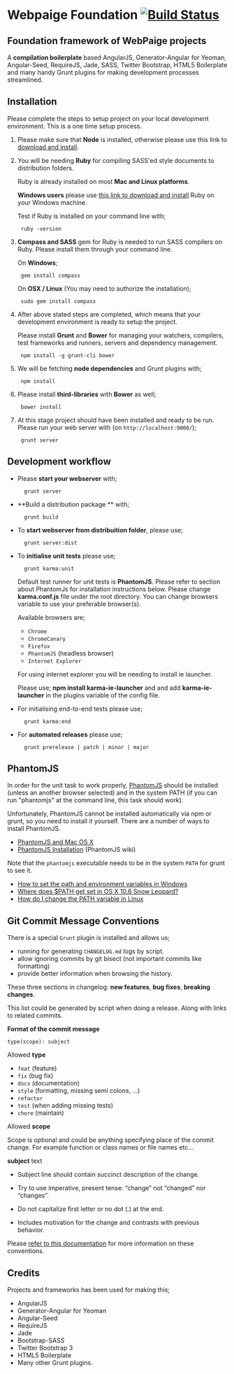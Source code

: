 # Webpaige Foundation [![Build Status](https://travis-ci.org/askcs/webpaige-foundation.png?branch=master)](https://travis-ci.org/askcs/webpaige-foundation)

## Foundation framework of WebPaige projects

A **compilation boilerplate** based AngularJS, Generator-Angular for Yeoman, Angular-Seed, RequireJS, Jade, SASS, Twitter Bootstrap, HTML5 Boilerplate and many handy Grunt plugins for making development processes streamlined.


## Installation
Please complete the steps to setup project on your local development environment. This is a one time setup process.

1. Please make sure that **Node** is installed, otherwise please use this link to [download and install](http://nodejs.org/).

2. You will be needing **Ruby** for compiling SASS'ed style documents to distribution folders. 

	Ruby is already installed on most **Mac and Linux platforms**. 
	
	**Windows users** please use [this link to download and install](http://rubyinstaller.org/) Ruby on your Windows machine.

	Test if Ruby is installed on your command line with;
		
		ruby -version
		
3. **Compass and SASS** gem for Ruby is needed to run SASS compilers on Ruby. Please install them through your command line.
	
	On **Windows**;
	
		gem install compass
		
	On **OSX / Linux** (You may need to authorize the installation);
	
		sudo gem install compass
		
4. After above stated steps are completed, which means that your development environment is ready to setup the project. 

	Please install **Grunt** and **Bower** for managing your watchers, compilers, test frameworks and runners, servers and dependency management.

		npm install -g grunt-cli bower
	
5. We will be fetching **node dependencies** and Grunt plugins with;

		npm install
		
6. Please install **third-libraries** with **Bower** as well;

		bower install 
		
7. At this stage project should have been installed and ready to be run. Please run your web server with (on `http://localhost:9000/`);

		grunt server



## Development workflow

* Please **start your webserver** with;

		grunt server

* **Build a distribution package ** with;

		grunt build
		
* To **start webserver from distribuition folder**, please use;

		grunt server:dist
		
* To **initialise unit tests** please use;

		grunt karma:unit
		
	Default test runner for unit tests is **PhantomJS**. Please refer to section about PhantomJs for installation instructions below. Please change **karma.conf.js** file under the root directory. You can change browsers variable to use your preferable browser(s). 
	
	Available browsers are; 
	
	- `Chrome`
	- `ChromeCanary`
	- `Firefox`
	- `PhantomJS` (headless browser)
	- `Internet Explorer` 
	
	
	For using internet explorer you will be needing to install ie launcher. 
	
	Please use; **npm install karma-ie-launcher** and and add **karma-ie-launcher** in the plugins variable of the config file.	
	
		
* For initialising end-to-end tests please use;

		grunt karma:end

* For **automated releases** please use;

		grunt prerelease | patch | minor | major


## PhantomJS
In order for the unit task to work properly, [PhantomJS](http://www.phantomjs.org/) should be installed (unless an another browser selected) and in the system PATH (if you can run "phantomjs" at the command line, this task should work).

Unfortunately, PhantomJS cannot be installed automatically via npm or grunt, so you need to install it yourself. There are a number of ways to install PhantomJS.

* [PhantomJS and Mac OS X](http://ariya.ofilabs.com/2012/02/phantomjs-and-mac-os-x.html)
* [PhantomJS Installation](http://code.google.com/p/phantomjs/wiki/Installation) (PhantomJS wiki)

Note that the `phantomjs` executable needs to be in the system `PATH` for grunt to see it.

* [How to set the path and environment variables in Windows](http://www.computerhope.com/issues/ch000549.htm)
* [Where does $PATH get set in OS X 10.6 Snow Leopard?](http://superuser.com/questions/69130/where-does-path-get-set-in-os-x-10-6-snow-leopard)
* [How do I change the PATH variable in Linux](https://www.google.com/search?q=How+do+I+change+the+PATH+variable+in+Linux)


## Git Commit Message Conventions
There is a special `Grunt` plugin is installed and allows us;

- running for generating `CHANGELOG.md` logs by script. 
- allow ignoring commits by git bisect (not important commits like formatting)
-  provide better information when browsing the history.

These three sections in changelog: **new features**, **bug fixes**, **breaking changes**.

This list could be generated by script when doing a release. Along with links to related commits.

**Format of the commit message**

	type(scope): subject

Allowed **type**

- `feat` (feature)
- `fix` (bug fix)
- `docs` (documentation)
- `style` (formatting, missing semi colons, …)
- `refactor`
- `test` (when adding missing tests)
- `chore` (maintain)
	
Allowed **scope**

Scope is optional and could be anything specifying place of the commit 	change. For example function or class names or file names etc...

**subject** text	

- Subject line should contain succinct description of the    change.
	
- Try to use imperative, present tense: “change” not “changed” nor “changes”.
	
- Do not capitalize first letter or no dot (.) at the end.

- Includes motivation for the change and contrasts with previous behavior.

Please [refer to this documentation](https://docs.google.com/a/ask-cs.com/document/d/1QrDFcIiPjSLDn3EL15IJygNPiHORgU1_OOAqWjiDU5Y/edit#heading=h.em2hiij8p46d) for more information on these conventions. 


## Credits
Projects and frameworks has been used for making this;

* AngularJS
* Generator-Angular for Yeoman
* Angular-Seed
* RequireJS
* Jade
* Bootstrap-SASS
* Twitter Bootstrap 3
* HTML5 Boilerplate
* Many other Grunt plugins.
